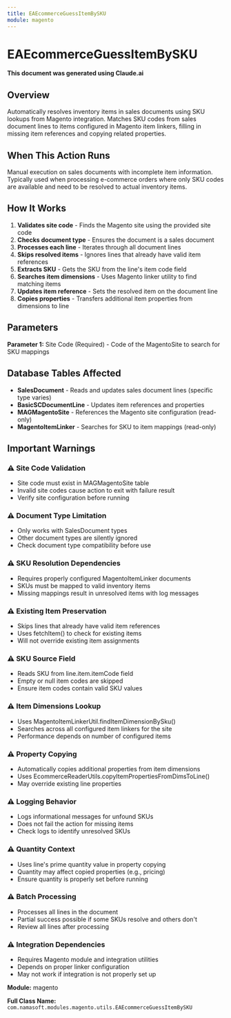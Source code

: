 ```yaml
---
title: EAEcommerceGuessItemBySKU
module: magento
---
```



<div class='entity-flows'>

# EAEcommerceGuessItemBySKU

**This document was generated using Claude.ai**

## Overview

Automatically resolves inventory items in sales documents using SKU lookups from Magento integration. Matches SKU codes from sales document lines to items configured in Magento item linkers, filling in missing item references and copying related properties.

## When This Action Runs

Manual execution on sales documents with incomplete item information. Typically used when processing e-commerce orders where only SKU codes are available and need to be resolved to actual inventory items.

## How It Works

1. **Validates site code** - Finds the Magento site using the provided site code
2. **Checks document type** - Ensures the document is a sales document
3. **Processes each line** - Iterates through all document lines
4. **Skips resolved items** - Ignores lines that already have valid item references
5. **Extracts SKU** - Gets the SKU from the line's item code field
6. **Searches item dimensions** - Uses Magento linker utility to find matching items
7. **Updates item reference** - Sets the resolved item on the document line
8. **Copies properties** - Transfers additional item properties from dimensions to line

## Parameters

**Parameter 1:** Site Code (Required) - Code of the MagentoSite to search for SKU mappings

## Database Tables Affected

- **SalesDocument** - Reads and updates sales document lines (specific type varies)
- **BasicSCDocumentLine** - Updates item references and properties
- **MAGMagentoSite** - References the Magento site configuration (read-only)
- **MagentoItemLinker** - Searches for SKU to item mappings (read-only)

## Important Warnings

### ⚠️ Site Code Validation
- Site code must exist in MAGMagentoSite table
- Invalid site codes cause action to exit with failure result
- Verify site configuration before running

### ⚠️ Document Type Limitation
- Only works with SalesDocument types
- Other document types are silently ignored
- Check document type compatibility before use

### ⚠️ SKU Resolution Dependencies
- Requires properly configured MagentoItemLinker documents
- SKUs must be mapped to valid inventory items
- Missing mappings result in unresolved items with log messages

### ⚠️ Existing Item Preservation
- Skips lines that already have valid item references
- Uses fetchItem() to check for existing items
- Will not override existing item assignments

### ⚠️ SKU Source Field
- Reads SKU from line.item.itemCode field
- Empty or null item codes are skipped
- Ensure item codes contain valid SKU values

### ⚠️ Item Dimensions Lookup
- Uses MagentoItemLinkerUtil.findItemDimensionBySku()
- Searches across all configured item linkers for the site
- Performance depends on number of configured items

### ⚠️ Property Copying
- Automatically copies additional properties from item dimensions
- Uses EcommerceReaderUtils.copyItemPropertiesFromDimsToLine()
- May override existing line properties

### ⚠️ Logging Behavior
- Logs informational messages for unfound SKUs
- Does not fail the action for missing items
- Check logs to identify unresolved SKUs

### ⚠️ Quantity Context
- Uses line's prime quantity value in property copying
- Quantity may affect copied properties (e.g., pricing)
- Ensure quantity is properly set before running

### ⚠️ Batch Processing
- Processes all lines in the document
- Partial success possible if some SKUs resolve and others don't
- Review all lines after processing

### ⚠️ Integration Dependencies
- Requires Magento module and integration utilities
- Depends on proper linker configuration
- May not work if integration is not properly set up

**Module:** magento

**Full Class Name:** `com.namasoft.modules.magento.utils.EAEcommerceGuessItemBySKU`


</div>

